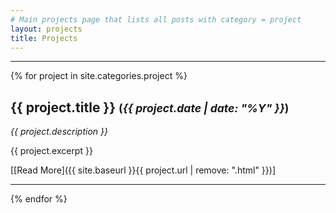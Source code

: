 ```yaml
---
# Main projects page that lists all posts with category = project
layout: projects
title: Projects
---
```


----

{% for project in site.categories.project %}

## {{ project.title }} <small>(*{{ project.date | date: "%Y" }}*)</small>
*{{ project.description }}*

{{ project.excerpt }}

[[Read More]({{ site.baseurl }}{{ project.url | remove: ".html" }})]

----

{% endfor %}
